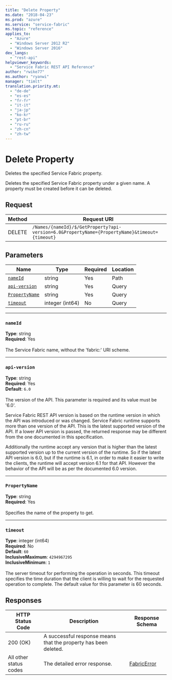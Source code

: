 ```yaml
---
title: "Delete Property"
ms.date: "2018-04-23"
ms.prod: "azure"
ms.service: "service-fabric"
ms.topic: "reference"
applies_to: 
  - "Azure"
  - "Windows Server 2012 R2"
  - "Windows Server 2016"
dev_langs: 
  - "rest-api"
helpviewer_keywords: 
  - "Service Fabric REST API Reference"
author: "rwike77"
ms.author: "ryanwi"
manager: "timlt"
translation.priority.mt: 
  - "de-de"
  - "es-es"
  - "fr-fr"
  - "it-it"
  - "ja-jp"
  - "ko-kr"
  - "pt-br"
  - "ru-ru"
  - "zh-cn"
  - "zh-tw"
---
```

# Delete Property
Deletes the specified Service Fabric property.

Deletes the specified Service Fabric property under a given name. A property must be created before it can be deleted.

## Request

| Method | Request URI |
| ------ | ----------- |
| DELETE | `/Names/{nameId}/$/GetProperty?api-version=6.0&PropertyName={PropertyName}&timeout={timeout}` |


## Parameters

| Name | Type | Required | Location |
| --- | --- | --- | --- |
| [`nameId`](#nameid) | string | Yes | Path |
| [`api-version`](#api-version) | string | Yes | Query |
| [`PropertyName`](#propertyname) | string | Yes | Query |
| [`timeout`](#timeout) | integer (int64) | No | Query |

____
### `nameId`
__Type__: string <br/>
__Required__: Yes<br/>
<br/>
The Service Fabric name, without the 'fabric:' URI scheme.

____
### `api-version`
__Type__: string <br/>
__Required__: Yes<br/>
__Default__: `6.0` <br/>
<br/>
The version of the API. This parameter is required and its value must be '6.0'.

Service Fabric REST API version is based on the runtime version in which the API was introduced or was changed. Service Fabric runtime supports more than one version of the API. This is the latest supported version of the API. If a lower API version is passed, the returned response may be different from the one documented in this specification.

Additionally the runtime accept any version that is higher than the latest supported version up to the current version of the runtime. So if the latest API version is 6.0, but if the runtime is 6.1, in order to make it easier to write the clients, the runtime will accept version 6.1 for that API. However the behavior of the API will be as per the documented 6.0 version.


____
### `PropertyName`
__Type__: string <br/>
__Required__: Yes<br/>
<br/>
Specifies the name of the property to get.

____
### `timeout`
__Type__: integer (int64) <br/>
__Required__: No<br/>
__Default__: `60` <br/>
__InclusiveMaximum__: `4294967295` <br/>
__InclusiveMinimum__: `1` <br/>
<br/>
The server timeout for performing the operation in seconds. This timeout specifies the time duration that the client is willing to wait for the requested operation to complete. The default value for this parameter is 60 seconds.

## Responses

| HTTP Status Code | Description | Response Schema |
| --- | --- | --- |
| 200 (OK) | A successful response means that the property has been deleted.<br/> |  |
| All other status codes | The detailed error response.<br/> | [FabricError](sfclient-model-fabricerror.md) |
